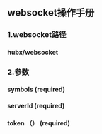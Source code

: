 ## websocket操作手册

### 1.websocket路径

#### hubx/websocket

### 2.参数

#### symbols (required)

#### serverId (required)

#### token （） (required)

